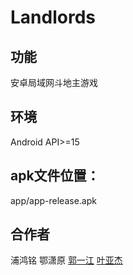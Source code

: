 # Landlords
## 功能
安卓局域网斗地主游戏  
## 环境
Android API>=15  
## apk文件位置：
app/app-release.apk
## 合作者
浦鸿铭
鄂潇原
[郭一江](https://github.com/g478227411)
[叶亚杰](https://github.com/yyjjl)
